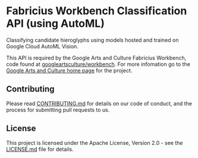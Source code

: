 # Fabricius Workbench Classification API (using AutoML)

Classifying candidate hieroglyphs using models hosted and trained on Google Cloud AutoML Vision.

This API is required by the Google Arts and Culture Fabricius Workbench, code found at [googleartsculture/workbench](https://github.com/googleartsculture/workbench). For more infomation go to the [Google Arts and Culture home page](https://experiments.withgoogle.com/fabricius) for the project.

## Contributing

Please read [CONTRIBUTING.md](./CONTRIBUTING.md) for details on our code of conduct, and the process for submitting pull requests to us.

## License

This project is licensed under the Apache License, Version 2.0 - see the [LICENSE.md](./LICENSE.md) file for details.
